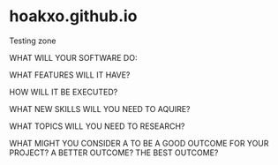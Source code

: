 # hoakxo.github.io
Testing zone

WHAT WILL YOUR SOFTWARE DO:


WHAT FEATURES WILL IT HAVE?


HOW WILL IT BE EXECUTED?


WHAT NEW SKILLS WILL YOU NEED TO AQUIRE?


WHAT TOPICS WILL YOU NEED TO RESEARCH?


WHAT MIGHT YOU CONSIDER A TO BE A GOOD OUTCOME FOR YOUR PROJECT? A BETTER OUTCOME? THE BEST OUTCOME?